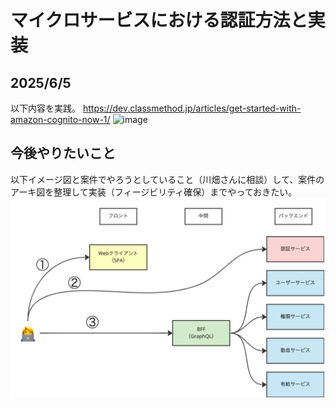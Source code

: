 # マイクロサービスにおける認証方法と実装
## 2025/6/5
以下内容を実践。
https://dev.classmethod.jp/articles/get-started-with-amazon-cognito-now-1/
![image](https://github.com/user-attachments/assets/babe42a7-8303-4373-9173-c3c3af176612)

## 今後やりたいこと
以下イメージ図と案件でやろうとしていること（川畑さんに相談）して、案件のアーキ図を整理して実装（フィージビリティ確保）までやっておきたい。
![image.png](image.png)

